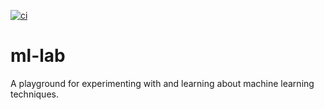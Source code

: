 [![ci](https://github.com/rdiachenko/ml-lab/actions/workflows/rust.yml/badge.svg)](https://github.com/rdiachenko/ml-lab/actions/workflows/rust.yml)

# ml-lab
A playground for experimenting with and learning about machine learning techniques.
